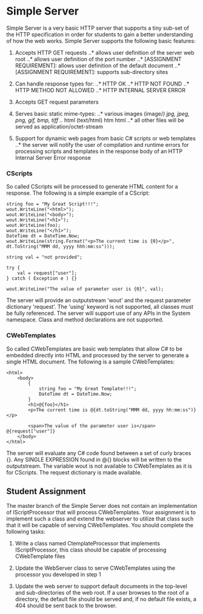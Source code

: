 # Simple Server

Simple Server is a very basic HTTP server that supports a tiny sub-set of the HTTP specification in order for students to gain a better understanding of how the web works. Simple Server supports the following basic features: 

1. Accepts HTTP GET requests
	..* allows user definition of the server web root
	..* allows user definition of the port number
	..* [ASSIGNMENT REQUIREMENT]: allows user definition of the default document
	..* [ASSIGNMENT REQUIREMENT]: supports sub-directory sites

2. Can handle response types for:
	..* HTTP OK
	..* HTTP NOT FOUND
	..* HTTP METHOD NOT ALLOWED
	..* HTTP INTERNAL SERVER ERROR

3. Accepts GET request parameters

4. Serves basic static mime-types:
	..* various images (image/*) jpg, jpeg, png, gif, bmp, tiff
	..* html (text/html) htm html
	..* all other files will be served as application/octet-stream 

5. Support for dynamic web pages from basic C# scripts or web templates
	..* the server will notify the user of compilation and runtime errors for processing scripts and templates in the response body of an HTTP Internal Server Error response

### CScripts
So called CScripts will be processed to generate HTML content for a response. The following is a simple example of a CScript:

```
string foo = "My Great Script!!!";
wout.WriteLine("<html>");
wout.WriteLine("<body>");
wout.WriteLine("<h1>");
wout.WriteLine(foo);
wout.WriteLine("</h1>");
DateTime dt = DateTime.Now;
wout.WriteLine(string.Format("<p>The current time is {0}</p>", dt.ToString("MMM dd, yyyy hhh:mm:ss")));

string val = "not provided";

try {
	val = request["user"];
} catch ( Exception e ) {}

wout.WriteLine("The value of parameter user is {0}", val);
```

The server will provide an outputstream 'wout' and the request parameter dictionary 'request'. The 'using' keyword is not supported, all classes must be fully referenced. The server will support use of any APIs in the System namespace. Class and method declarations are not supported.

### CWebTemplates
So called CWebTemplates are basic web templates that allow C# to be embedded directly into HTML and processed by the server to generate a single HTML document. The following is a sample CWebTemplates:

```
<html>
	<body>
		{
			string foo = "My Great Template!!!";
			DateTime dt = DateTime.Now;
		}
		<h1>@{foo}</h1>
		<p>The current time is @{dt.toString("MMM dd, yyyy hh:mm:ss")}</p>

		<span>The value of the parameter user is</span> @{request["user"]}
	</body>
</html>
```

The server will evaluate any C# code found between a set of curly braces {}. Any SINGLE EXPRESSION found in @{} blocks will be written to the outputstream. The variable wout is not available to CWebTemplates as it is for CScripts. The request dictionary is made available.

## Student Assignment
The master branch of the Simple Server does not contain an implementation of IScriptProcessor that will process CWebTemplates. Your assignment is to implement such a class and extend the webserver to utilize that class such that it will be capable of serving CWebTemplates. You should complete the following tasks:

1. Write a class named CtemplateProcessor that implements IScriptProcessor, this class should be capable of processing CWebTemplate files

2. Update the WebServer class to serve CWebTemplates using the processor you developed in step 1

3. Update the web server to support default documents in the top-level and sub-directories of the web root. If a user browses to the root of a directory, the default file should be served and, if no default file exists, a 404 should be sent back to the browser. 